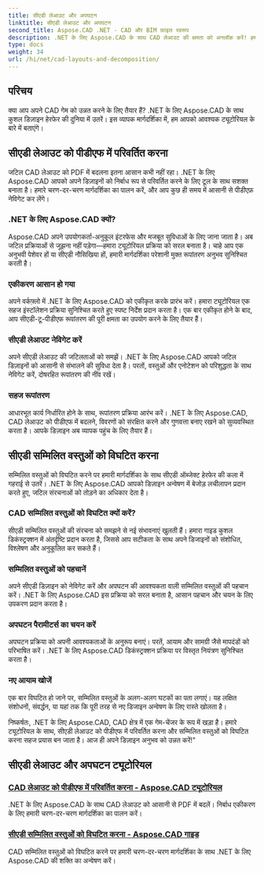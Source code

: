 ```yaml
---
title: सीएडी लेआउट और अपघटन
linktitle: सीएडी लेआउट और अपघटन
second_title: Aspose.CAD .NET - CAD और BIM फ़ाइल स्वरूप
description: .NET के लिए Aspose.CAD के साथ CAD लेआउट की क्षमता को अनलॉक करें! हमारे गाइड का उपयोग करके आसानी से डिज़ाइन को पीडीएफ में बदलें। सम्मिलित वस्तुओं को आसानी से विघटित करने में महारत हासिल करें।
type: docs
weight: 34
url: /hi/net/cad-layouts-and-decomposition/
---
```




## परिचय

क्या आप अपने CAD गेम को उन्नत करने के लिए तैयार हैं? .NET के लिए Aspose.CAD के साथ कुशल डिज़ाइन हेरफेर की दुनिया में उतरें। इस व्यापक मार्गदर्शिका में, हम आपको आवश्यक ट्यूटोरियल के बारे में बताएंगे।
## सीएडी लेआउट को पीडीएफ में परिवर्तित करना

जटिल CAD लेआउट को PDF में बदलना इतना आसान कभी नहीं रहा। .NET के लिए Aspose.CAD आपको अपने डिज़ाइनों को निर्बाध रूप से परिवर्तित करने के लिए टूल के साथ सशक्त बनाता है। हमारे चरण-दर-चरण मार्गदर्शिका का पालन करें, और आप कुछ ही समय में आसानी से पीडीएफ़ नेविगेट कर लेंगे।

### .NET के लिए Aspose.CAD क्यों?

Aspose.CAD अपने उपयोगकर्ता-अनुकूल इंटरफेस और मजबूत सुविधाओं के लिए जाना जाता है। अब जटिल प्रक्रियाओं से जूझना नहीं पड़ेगा—हमारा ट्यूटोरियल प्रक्रिया को सरल बनाता है। चाहे आप एक अनुभवी पेशेवर हों या सीएडी नौसिखिया हों, हमारी मार्गदर्शिका परेशानी मुक्त रूपांतरण अनुभव सुनिश्चित करती है।

### एकीकरण आसान हो गया

अपने वर्कफ़्लो में .NET के लिए Aspose.CAD को एकीकृत करके प्रारंभ करें। हमारा ट्यूटोरियल एक सहज इंस्टॉलेशन प्रक्रिया सुनिश्चित करते हुए स्पष्ट निर्देश प्रदान करता है। एक बार एकीकृत होने के बाद, आप सीएडी-टू-पीडीएफ रूपांतरण की पूरी क्षमता का उपयोग करने के लिए तैयार हैं।

### सीएडी लेआउट नेविगेट करें

अपने सीएडी लेआउट की जटिलताओं को समझें। .NET के लिए Aspose.CAD आपको जटिल डिज़ाइनों को आसानी से संभालने की सुविधा देता है। परतों, वस्तुओं और एनोटेशन को परिशुद्धता के साथ नेविगेट करें, दोषरहित रूपांतरण की नींव रखें।

### सहज रूपांतरण

आधारभूत कार्य निर्धारित होने के साथ, रूपांतरण प्रक्रिया आरंभ करें। .NET के लिए Aspose.CAD, CAD लेआउट को पीडीएफ में बदलने, विवरणों को संरक्षित करने और गुणवत्ता बनाए रखने को सुव्यवस्थित करता है। आपके डिज़ाइन अब व्यापक पहुंच के लिए तैयार हैं।

## सीएडी सम्मिलित वस्तुओं को विघटित करना

सम्मिलित वस्तुओं को विघटित करने पर हमारी मार्गदर्शिका के साथ सीएडी ऑब्जेक्ट हेरफेर की कला में गहराई से उतरें। .NET के लिए Aspose.CAD आपको डिज़ाइन अन्वेषण में बेजोड़ लचीलापन प्रदान करते हुए, जटिल संरचनाओं को तोड़ने का अधिकार देता है।

### CAD सम्मिलित वस्तुओं को विघटित क्यों करें?

सीएडी सम्मिलित वस्तुओं की संरचना को समझने से नई संभावनाएं खुलती हैं। हमारा गाइड कुशल डिकंस्ट्रक्शन में अंतर्दृष्टि प्रदान करता है, जिससे आप सटीकता के साथ अपने डिजाइनों को संशोधित, विश्लेषण और अनुकूलित कर सकते हैं।

### सम्मिलित वस्तुओं को पहचानें

अपने सीएडी डिज़ाइन को नेविगेट करें और अपघटन की आवश्यकता वाली सम्मिलित वस्तुओं की पहचान करें। .NET के लिए Aspose.CAD इस प्रक्रिया को सरल बनाता है, आसान पहचान और चयन के लिए उपकरण प्रदान करता है।

### अपघटन पैरामीटर्स का चयन करें

अपघटन प्रक्रिया को अपनी आवश्यकताओं के अनुरूप बनाएं। परतें, आयाम और सामग्री जैसे मापदंडों को परिभाषित करें। .NET के लिए Aspose.CAD डिकंस्ट्रक्शन प्रक्रिया पर विस्तृत नियंत्रण सुनिश्चित करता है।

### नए आयाम खोजें

एक बार विघटित हो जाने पर, सम्मिलित वस्तुओं के अलग-अलग घटकों का पता लगाएं। यह लक्षित संशोधनों, संवर्द्धन, या यहां तक कि पूरी तरह से नए डिजाइन अन्वेषण के लिए रास्ते खोलता है।

निष्कर्षतः, .NET के लिए Aspose.CAD, CAD क्षेत्र में एक गेम-चेंजर के रूप में खड़ा है। हमारे ट्यूटोरियल के साथ, सीएडी लेआउट को पीडीएफ में परिवर्तित करना और सम्मिलित वस्तुओं को विघटित करना सहज प्रयास बन जाता है। आज ही अपने डिज़ाइन अनुभव को उन्नत करें!"
## सीएडी लेआउट और अपघटन ट्यूटोरियल
### [CAD लेआउट को पीडीएफ में परिवर्तित करना - Aspose.CAD ट्यूटोरियल](./converting-cad-layouts-to-pdf/)
.NET के लिए Aspose.CAD के साथ CAD लेआउट को आसानी से PDF में बदलें। निर्बाध एकीकरण के लिए हमारी चरण-दर-चरण मार्गदर्शिका का पालन करें।
### [सीएडी सम्मिलित वस्तुओं को विघटित करना - Aspose.CAD गाइड](./decomposing-cad-insert-objects/)
CAD सम्मिलित वस्तुओं को विघटित करने पर हमारी चरण-दर-चरण मार्गदर्शिका के साथ .NET के लिए Aspose.CAD की शक्ति का अन्वेषण करें।